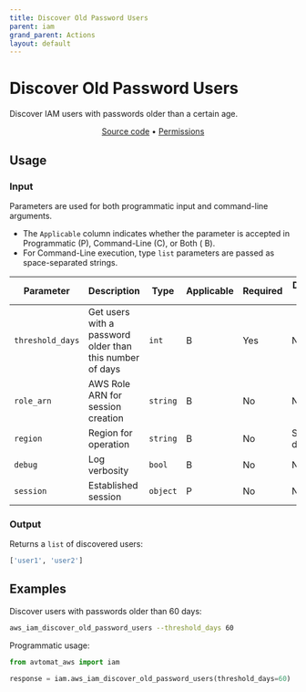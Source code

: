 ```yaml
---
title: Discover Old Password Users
parent: iam
grand_parent: Actions
layout: default
---
```


# Discover Old Password Users

Discover IAM users with passwords older than a certain age.<br/>

<p align="center">
   <a href="/avtomat_aws/iam/discover_old_password_users.py">Source code</a> •
   <a href="/permissions/iam/discover_old_password_users">Permissions</a>
</p>

## Usage

### Input

Parameters are used for both programmatic input and command-line arguments.<br/>

- The `Applicable` column indicates whether the parameter is accepted in Programmatic (P), Command-Line (C), or Both (
  B).<br/>
- For Command-Line execution, type `list` parameters are passed as space-separated strings.

| Parameter        | Description                                              | Type     | Applicable | Required | Default value   |
|------------------|----------------------------------------------------------|----------|------------|----------|-----------------|
| `threshold_days` | Get users with a password older than this number of days | `int`    | B          | Yes      | None            |
| `role_arn`       | AWS Role ARN for session creation                        | `string` | B          | No       | None            |
| `region`         | Region for operation                                     | `string` | B          | No       | Session default |
| `debug`          | Log verbosity                                            | `bool`   | B          | No       | None            |
| `session`        | Established session                                      | `object` | P          | No       | None            |

### Output

Returns a `list` of discovered users:

```python
['user1', 'user2']
```

## Examples

Discover users with passwords older than 60 days:

```bash
aws_iam_discover_old_password_users --threshold_days 60
```

Programmatic usage:

```python
from avtomat_aws import iam

response = iam.aws_iam_discover_old_password_users(threshold_days=60)
```